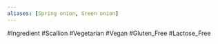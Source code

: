 ```yaml
---
aliases: [Spring onion, Green onion]
---
```

#Ingredient
#Scallion
#Vegetarian
#Vegan
#Gluten_Free
#Lactose_Free